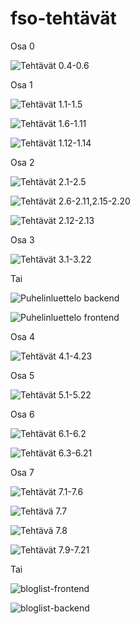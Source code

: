 # fso-tehtävät

Osa 0

![Tehtävät 0.4-0.6](https://github.com/K123AsJ0k1/fso-tehtavat/tree/main/Osa%200/Teht%C3%A4v%C3%A4t%200.4-0.6)

Osa 1

![Tehtävät 1.1-1.5](https://github.com/K123AsJ0k1/fso-tehtavat/tree/main/Osa%201/Teht%C3%A4v%C3%A4t/kurssitiedot)

![Tehtävät 1.6-1.11](https://github.com/K123AsJ0k1/fso-tehtavat/tree/main/Osa%201/Teht%C3%A4v%C3%A4t/unicafe)

![Tehtävät 1.12-1.14](https://github.com/K123AsJ0k1/fso-tehtavat/tree/main/Osa%201/Teht%C3%A4v%C3%A4t/anekdootit)

Osa 2

![Tehtävät 2.1-2.5](https://github.com/K123AsJ0k1/fso-tehtavat/tree/main/Osa%202/Teht%C3%A4v%C3%A4t/kurssitiedot)

![Tehtävät 2.6-2.11,2.15-2.20](https://github.com/K123AsJ0k1/fso-tehtavat/tree/main/Osa%202/Teht%C3%A4v%C3%A4t/puhelinluettelo)

![Tehtävät 2.12-2.13](https://github.com/K123AsJ0k1/fso-tehtavat/tree/main/Osa%202/Teht%C3%A4v%C3%A4t/maiden)

Osa 3

![Tehtävät 3.1-3.22](https://github.com/K123AsJ0k1/fso-ts-3)

Tai

![Puhelinluettelo backend](https://github.com/K123AsJ0k1/fso-ts-3)

![Puhelinluettelo frontend](https://github.com/K123AsJ0k1/fso-tehtavat/tree/main/Osa%203/Teht%C3%A4v%C3%A4t/puhelinluettelo)

Osa 4

![Tehtävät 4.1-4.23](https://github.com/K123AsJ0k1/fso-tehtavat/tree/main/Osa%204/Teht%C3%A4v%C3%A4t/blogilista)

Osa 5

![Tehtävät 5.1-5.22](https://github.com/K123AsJ0k1/fso-tehtavat/tree/main/Osa%205/Teht%C3%A4v%C3%A4t)

Osa 6 

![Tehtävät 6.1-6.2](https://github.com/K123AsJ0k1/fso-tehtavat/tree/main/Osa%206/Teht%C3%A4v%C3%A4t/unicafe-redux)

![Tehtävät 6.3-6.21](https://github.com/K123AsJ0k1/fso-tehtavat/tree/main/Osa%206/Teht%C3%A4v%C3%A4t/redux-anecdotes)

Osa 7

![Tehtävät 7.1-7.6](https://github.com/K123AsJ0k1/fso-tehtavat/tree/main/Osa%207/Teht%C3%A4v%C3%A4t/routed-anecdotes)

![Tehtävä 7.7](https://github.com/K123AsJ0k1/fso-tehtavat/tree/main/Osa%207/Teht%C3%A4v%C3%A4t/country-hook)

![Tehtävä 7.8](https://github.com/K123AsJ0k1/fso-tehtavat/tree/main/Osa%207/Teht%C3%A4v%C3%A4t/ultimate-hooks)

![Tehtävät 7.9-7.21](https://github.com/K123AsJ0k1/fso-tehtavat/tree/main/Osa%207/Teht%C3%A4v%C3%A4t/bloglist-frontend)

Tai 

![bloglist-frontend](https://github.com/K123AsJ0k1/fso-tehtavat/tree/main/Osa%207/Teht%C3%A4v%C3%A4t/bloglist-frontend)

![bloglist-backend](https://github.com/K123AsJ0k1/fso-tehtavat/tree/main/Osa%207/Teht%C3%A4v%C3%A4t/blogilista)
